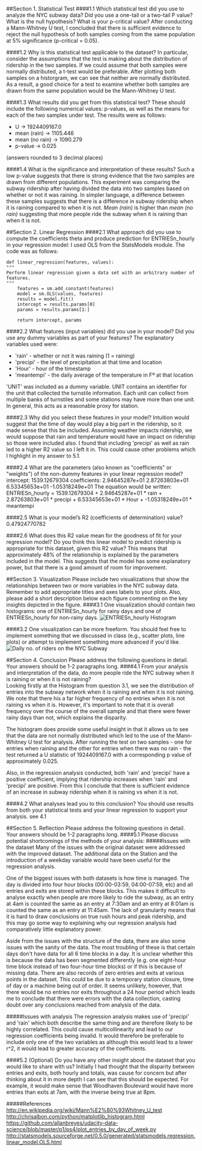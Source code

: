 ##Section 1. Statistical Test
####1.1 Which statistical test did you use to analyze the NYC subway data? Did you use a one-tail or a two-tail P value? What is the null hypothesis? What is your p-critical value?
After conducting a Mann-Whitney U test, I concluded that there is sufficient evidence to reject the null hypothesis of both samples coming from the same population at 5% significance (p-critical = 0.05).

####1.2 Why is this statistical test applicable to the dataset? In particular, consider the assumptions that the test is making about the distribution of ridership in the two samples.
If we could assume that both samples were normally distributed, a t-test would be preferable. After plotting both samples on a historgram, we can see that neither are normally distributed. As a result, a good choice for a test to examine whether both samples are drawn from the same population would be the Mann-Whitney U test. 

####1.3 What results did you get from this statistical test? These should include the following numerical values: p-values, as well as the means for each of the two samples under test.
The results were as follows:

* U  -> 1924409167.0
* mean (rain)  -> 1105.446
* mean (no rain) -> 1090.279
* p-value ->  0.025
 
(answers rounded to 3 decimal places)

####1.4 What is the significance and interpretation of these results?
Such a low p-value suggests that there is strong evidence that the two samples are drawn from different populations. This experiment was comparing the subway ridership after having divided the data into two samples based on whether or not it was raining. In simpler language, a difference between these samples suggests that there is a difference in subway ridership when it is raining compared to when it is not.  *Mean (rain)* is higher than *mean (no rain)* suggesting that more people ride the subway when it is raining than when it is not.

##Section 2. Linear Regression
####2.1 What approach did you use to compute the coefficients theta and produce prediction for ENTRIESn_hourly in your regression model:
I used OLS from the StatsModels module. The code was as follows:

	def linear_regression(features, values):
    """
    Perform linear regression given a data set with an arbitrary number of features.
    """
    	features = sm.add_constant(features)
    	model = sm.OLS(values, features)
    	results = model.fit()
    	intercept = results.params[0]
    	params = results.params[1:]
    
    	return intercept, params

####2.2 What features (input variables) did you use in your model? Did you use any dummy variables as part of your features?
The explanatory variables used were: 
* 'rain' - whether or not it was raining (1 = raining)
* 'precipi' - the level of precipitation at that time and location
* 'Hour' - hour of the timestamp
* 'meantempi' - the daily average of the temperature in Fº at that location

'UNIT' was included as a dummy variable. UNIT contains an identifier for the unit that collected the turnstile information. Each unit can collect from multiple banks of turnstiles and some stations may have more than one unit. In general, this acts as a reasonable proxy for station.

####2.3 Why did you select these features in your model? 
Intuition would suggest that the time of day would play a big part in the ridership, so it made sense that this be included. Assuming weather impacts ridership, we would suppose that rain and temperature would have an impact on ridership so those were included also. I found that including 'precipi' as well as rain led to a higher R2 value so I left it in. This could cause other problems which I highlight in my answer to 5.1.

####2.4 What are the parameters (also known as "coefficients" or "weights") of the non-dummy features in your linear regression model?
intercept: 1539.12679304
coefficients: 2.94645287e+01 2.87263803e+01   6.53345653e+01  -1.05318249e+01
The equation would be written:
ENTRIESn_hourly = 1539.12679304 + 2.94645287e+01 * rain + 2.87263803e+01 * precipi + 6.53345653e+01 * Hour + -1.05318249e+01 * meantempi

####2.5 What is your model’s R2 (coefficients of determination) value?
0.47924770782

####2.6 What does this R2 value mean for the goodness of fit for your regression model? Do you think this linear model to predict ridership is appropriate for this dataset, given this R2  value?
This means that approximately 48% of the relationship is explained by the parameters included in the model. This suggests that the model has some explanatory power, but that there is a good amount of room for improvement. 

##Section 3. Visualization
Please include two visualizations that show the relationships between two or more variables in the NYC subway data.
Remember to add appropriate titles and axes labels to your plots. Also, please add a short description below each figure commenting on the key insights depicted in the figure.
####3.1 One visualization should contain two histograms: one of  ENTRIESn_hourly for rainy days and one of ENTRIESn_hourly for non-rainy days.
![ENTRIESn_hourly Histogram](histogram1.png)


####3.2 One visualization can be more freeform. You should feel free to implement something that we discussed in class (e.g., scatter plots, line plots) or attempt to implement something more advanced if you'd like. 
![Daily no. of riders on the NYC Subway](viz2.png)


##Section 4. Conclusion
Please address the following questions in detail. Your answers should be 1-2 paragraphs long.
####4.1 From your analysis and interpretation of the data, do more people ride the NYC subway when it is raining or when it is not raining?  
Looking firstly at the Histogram from question 3.1, we see the distribution of entries into the subway network when it is raining and when it is not raining. We note that there his a far higher frequency of no entries when it is not raining vs when it is. However, it's important to note that it is overall frequency over the course of the overall sample and that there were fewer rainy days than not, which explains the disparity.

The histogram does provide some useful insight in that it allows us to see that the data are not normally distributed which led to the use of the Mann-Whitney U test for analysis. After running the test on two samples - one for entries when raining and the other for entries when there was no rain -  the test returned a U statistic of 1924409167.0 with a corresponding p value of approximately 0.025. 

Also, in the regression analysis conducted, both 'rain' and 'precipi' have a positive coefficient, implying that ridership increases when 'rain' and 'precipi' are positive. From this I conclude that there is sufficient evidence of an increase in subway ridership when it is raining vs when it is not.

####4.2 What analyses lead you to this conclusion? You should use results from both your statistical tests and your linear regression to support your analysis.
see 4.1

##Section 5. Reflection
Please address the following questions in detail. Your answers should be 1-2 paragraphs long.
####5.1 Please discuss potential shortcomings of the methods of your analysis:
#####Issues with the dataset
Many of the issues with the original dataset were addressed with the improved dataset. The additional data on the Station and the introduction of a weekday variable would have been useful for the regression analysis. 

One of the biggest issues with both datasets is how time is managed. The day is divided into four hour blocks (00:00-03:59, 04:00-07:59, etc) and all entries and exits are stored within these blocks. This makes it difficult to analyse exactly when people are more likely to ride the subway, as an entry at 4am is counted the same as an entry at 7:30am and an entry at 8:01am is counted the same as an entry at 11:45am. The lack of granularity means that it is hard to draw conclusions on true rush hours and peak ridership, and this may go some way to explaining why our regression analysis had comparatively little explanatory power.

Aside from the issues with the structure of the data, there are also some issues with the sanity of the data. The most troubling of these is that certain days don't have data for all 6 time blocks in a day. It is unclear whether this is because the data has been segmented differently (e.g. one eight-hour time block instead of two four-hour time blocks) or if this is because of missing data. There are also records of zero entries and exits at various points in the dataset. This could be due to a temporary station closure, time of day or a machine being out of order. It seems unlikely, however, that there would be no entries nor exits throughout a 24 hour period which leads me to conclude that there were errors with the data collection, casting doubt over any conclusions reached from analysis of the data.

#####Issues with analysis
The regression analysis makes use of 'precipi' and 'rain' which both describe the same thing and are therefore likely to be highly correlated. This could cause multicollinearity and lead to our regression coefficients being invalid. It would therefore be preferable to include only one of the two variables as although this would lead to a lower r^2, it would lead to greater accuracy of the coefficients. 

####5.2 (Optional) Do you have any other insight about the dataset that you would like to share with us?
Initially I had thought that the disparity between entries and exits, both hourly and totals, was cause for concern but after thinking about it in more depth I can see that this should be expected. For example, it would make sense that Woodhaven Boulevard would have more entries than exits at 7am, with the inverse being true at 8pm. 

#####References
http://en.wikipedia.org/wiki/Mann%E2%80%93Whitney_U_test
http://chrisalbon.com/python/matplotlib_histogram.html
https://github.com/allanbreyes/udacity-data-science/blob/master/p1/ps4/plot_entries_by_day_of_week.py
http://statsmodels.sourceforge.net/0.5.0/generated/statsmodels.regression.linear_model.OLS.html
